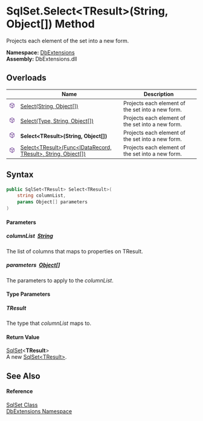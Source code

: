 SqlSet.Select&lt;TResult>(String, Object[]) Method
==================================================
Projects each element of the set into a new form.
  
**Namespace:** [DbExtensions][1]  
**Assembly:** DbExtensions.dll

Overloads
---------

|                  | Name                                                                     | Description                                       |
| ---------------- | ------------------------------------------------------------------------ | ------------------------------------------------- |
| ![Public method] | [Select(String, Object[])][2]                                            | Projects each element of the set into a new form. |
| ![Public method] | [Select(Type, String, Object[])][3]                                      | Projects each element of the set into a new form. |
| ![Public method] | **Select&lt;TResult>(String, Object[])**                                 | Projects each element of the set into a new form. |
| ![Public method] | [Select&lt;TResult>(Func&lt;IDataRecord, TResult>, String, Object[])][4] | Projects each element of the set into a new form. |


Syntax
------

```csharp
public SqlSet<TResult> Select<TResult>(
	string columnList,
	params Object[] parameters
)

```

#### Parameters

##### *columnList*  [String][5]
The list of columns that maps to properties on TResult.

##### *parameters*  [Object][6][]
The parameters to apply to the *columnList*.

#### Type Parameters

##### *TResult*
The type that *columnList* maps to.

#### Return Value
[SqlSet][7]&lt;**TResult**>  
A new [SqlSet&lt;TResult>][7].

See Also
--------

#### Reference
[SqlSet Class][8]  
[DbExtensions Namespace][1]  

[1]: ../README.md
[2]: Select.md
[3]: Select_1.md
[4]: Select__1.md
[5]: https://learn.microsoft.com/dotnet/api/system.string
[6]: https://learn.microsoft.com/dotnet/api/system.object
[7]: ../SqlSet_1/README.md
[8]: README.md
[Public method]: ../../icons/pubmethod.svg "Public method"